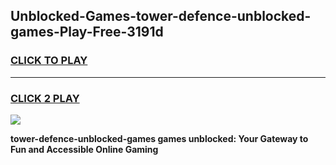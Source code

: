 
## Unblocked-Games-tower-defence-unblocked-games-Play-Free-3191d
<h3>
<a href="https://premium76.site?title=tower-defence-unblocked-games&ref=18A1">CLICK TO PLAY</a></h3>
<hr>

<h3>
<a href="https://premium76.site?title=tower-defence-unblocked-games&ref=18A1">CLICK 2 PLAY</a>
  
</h3>

<a href="https://premium76.site?title=tower-defence-unblocked-games&ref=18A1"><img src="https://clearcache.store/games.png"></a>


**tower-defence-unblocked-games games unblocked: Your Gateway to Fun and Accessible Online Gaming**
